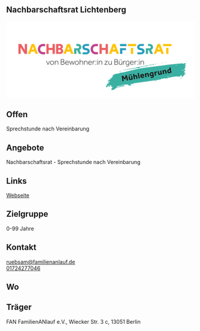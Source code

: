 ## Nachbarschaftsrat Lichtenberg
<img id="topmedia" src="/Begegnungen/Images/Nachbarschaftsrat/Logo-Nachbarschaftsrat(1).jpg" />

## Offen
Sprechstunde nach Vereinbarung

## Angebote
Nachbarschaftsrat -  Sprechstunde nach Vereinbarung 


## Links
<a class="external_link" target="blank" href="https://nachbarschaftsrat.familienanlauf.de/">Webseite</a><br>

                                                                                            
## Zielgruppe
0-99 Jahre 

## Kontakt
[ruebsam@familienanlauf.de](mailto:ruebsam@familienanlauf.de)<br>
<a href="tel:+49172 42 77 046">01724277046</a>

## Wo
<div id="gmap"></div>
<script>window.onload = showMap('Matenzeile 2-4, 13053 Berlin', 0, 'gmap_mini')</script>

## Träger
FAN FamilienANlauf e.V., Wiecker Str. 3 c, 13051 Berlin
